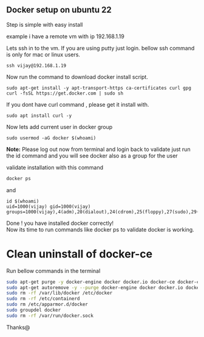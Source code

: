 ## Docker setup on ubuntu 22

Step is simple with easy install

example i have a remote vm with ip 192.168.1.19

Lets ssh in to the vm. If you are using putty just login. bellow ssh command is only for mac or linux users.

```
ssh vijay@192.168.1.19
```
Now run the command to download docker install script.
```
sudo apt-get install -y apt-transport-https ca-certificates curl gpg
curl -fsSL https://get.docker.com | sudo sh
```
If you dont have curl command , please get it install with. 
```
sudo apt install curl -y
```

Now lets add current user in docker group
```
sudo usermod -aG docker $(whoami)
```
**Note:** Please log out now from terminal and login back 
to validate just run the id command and you will see docker also as a group for the user

validate installation with this command

```bash
docker ps
```
and
```
id $(whoami)
uid=1000(vijay) gid=1000(vijay) groups=1000(vijay),4(adm),20(dialout),24(cdrom),25(floppy),27(sudo),29(audio),30(dip),44(video),46(plugdev),117(netdev),118(lxd),998(docker)
```
Done ! you have installed docker correctly!   
Now its time to run commands like docker ps to validate docker is working.

# Clean uninstall of docker-ce
Run bellow commands in the terminal

```bash
sudo apt-get purge -y docker-engine docker docker.io docker-ce docker-ce-cli docker-compose-plugin
sudo apt-get autoremove -y --purge docker-engine docker docker.io docker-ce docker-compose-plugin
sudo rm -rf /var/lib/docker /etc/docker
sudo rm -rf /etc/containerd
sudo rm /etc/apparmor.d/docker
sudo groupdel docker
sudo rm -rf /var/run/docker.sock
```

Thanks@
